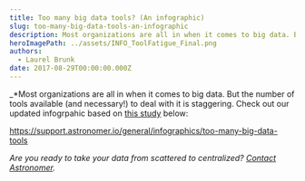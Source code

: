 ```yaml
---
title: Too many big data tools? (An infographic)
slug: too-many-big-data-tools-an-infographic
description: Most organizations are all in when it comes to big data. But the number of tools available (and necessary!) to deal with it is staggering.
heroImagePath: ../assets/INFO_ToolFatigue_Final.png
authors:
  - Laurel Brunk
date: 2017-08-29T00:00:00.000Z
---
```


_\*Most organizations are all in when it comes to big data. But the number of tools available (and necessary!) to deal with it is staggering. Check out our updated infogrpahic based on [this study](http://www.kpcb.com/internet-trends) below:

https://support.astronomer.io/general/infographics/too-many-big-data-tools

_Are you ready&nbsp;to take your data from scattered to centralized?&nbsp;[Contact Astronomer](https://www.astronomer.io/contact).&nbsp;_

